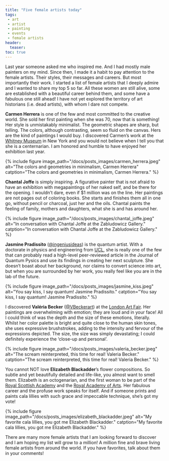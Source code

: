 ```yaml
---
title: "Five female artists today"
tags:
 - art
 - artist
 - painting
 - events
 - female artists
header:
  teaser: 
toc: true
---   
```


Last year someone asked me who inspired me. And I had mostly male painters on my mind. Since then, I made it a habit to pay attention to the female artists. Their styles, their messages and careers. But most importantly their work. I started a list of female artists that I deeply admire and I wanted to share my top 5 so far. All these women are still alive, some are established with a beautiful career behind them, and some have a fabulous one still ahead! I have not yet explored the territory of art historians (i.e. dead artists), with whom I dare not compete.

**Carmen Herrera** is one of the few and most committed to the creative world. She sold her first painting when she was 70, now that is something! Her style is unmistakably minimalist. The geometric shapes are sharp, but telling. The colors, although contrasting, seem so fluid on the canvas. Hers are the kind of paintings I would buy. I discovered Carmen’s work at the [Whitney Museum](http://whitney.org/) in New York and you would not believe when I tell you that she is a centernarian. I am honored and humble to have enjoyed her exhibition last year.

{% include figure image_path="/docs/posts_images/carmen_herrera.jpeg" alt="The colors and geometries in minimalism, Carmen Herrera" catption="The colors and geometries in minimalism, Carmen Herrera." %}


**Chantal Joffe** is simply inspiring. A figurative painter that is not afraid to have an exhibition with megapaintings of her naked self, and be there for the opening. I wouldn’t dare, even if $1 million was on the line. Her paintings are not pages out of coloring books. She starts and finishes them all in one go, without pencil or charcoal, just her and the oils. Chantal paints the feeling of family, mothers and daughters, what she is and has around her.

{% include figure image_path="/docs/posts_images/chantal_joffe.jpeg" alt="In conversation with Chantal Joffe at the Zabludowicz Gallery." catption="In conversation with Chantal Joffe at the Zabludowicz Gallery." %}


**Jasmine Pradissito** ([@ingeniusideas](https://twitter.com/ingeniusideas)) is the quantum artist. With a doctorate in physics and engineering from [UCL](http://www.ucl.ac.uk/), she is really one of the few that can probably read a high-level peer-reviewed article in the Journal of Quantum Pysics and use its findings in creating her next sculpture. She doesn’t boast about her background, nor claims to convert science into art, but when you are surrounded by her work, you really feel like you are in the lab of the future.

{% include figure image_path="/docs/posts_images/jasmine_kiss.jpeg" alt="You say kiss, I say quantum! Jasmine Pradissito." catption="You say kiss, I say quantum! Jasmine Pradissito." %}


I discovered **Valéria Becker** ([@VBeckerart](https://twitter.com/VBeckerart)) at the [London Art Fair](http://www.londonartfair.co.uk/). Her paintings are overwhelming with emotion; they are loud and in your face! All I could think of was the depth and the size of these emotions, literally. Whilst her color palette is bright and quite close to the human skin tones, she uses expressive brushstrokes, adding to the intensity and fervour of the expressions depicted. The size, the size was simply devastating; I could definitely experience the ‘close-up and personal’.

{% include figure image_path="/docs/posts_images/valeria_becker.jpeg" alt="The scream reinterpreted, this time for real! Valeria Becker." catption="The scream reinterpreted, this time for real! Valeria Becker." %}


You cannot NOT love **Elizabeth Blackadder**’s flower compositions. So subtle and yet beautifully detailed and life-like, you almost want to smell them. Elizabeth is an octogenarian, and the first woman to be part of the [Royal Scottish Academy](http://www.royalscottishacademy.org/) and the [Royal Academy of Arts](https://www.royalacademy.org.uk/). Her fabulous career and the profuse work speaks for itself. And if someone prints and paints cala lillies with such grace and impeccable technique, she’s got my vote!

{% include figure image_path="/docs/posts_images/elizabeth_blackadder.jpeg" alt="My favorite cala lillies, you got me Elizabeth Blackadder." catption="My favorite cala lillies, you got me Elizabeth Blackadder." %}


There are many more female artists that I am looking forward to discover and I am hoping my list will grow to a million! A million fine and brave living female artists from around the world. If you have favorites, talk about them in your comments!